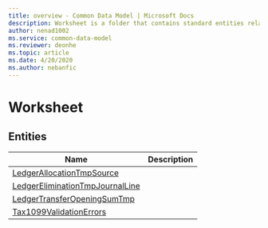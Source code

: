 ```yaml
---
title: overview - Common Data Model | Microsoft Docs
description: Worksheet is a folder that contains standard entities related to the Common Data Model.
author: nenad1002
ms.service: common-data-model
ms.reviewer: deonhe
ms.topic: article
ms.date: 4/20/2020
ms.author: nebanfic
---
```


# Worksheet


## Entities

|Name|Description|
|---|---|
|[LedgerAllocationTmpSource](LedgerAllocationTmpSource.md)||
|[LedgerEliminationTmpJournalLine](LedgerEliminationTmpJournalLine.md)||
|[LedgerTransferOpeningSumTmp](LedgerTransferOpeningSumTmp.md)||
|[Tax1099ValidationErrors](Tax1099ValidationErrors.md)||
